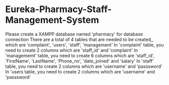 # Eureka-Pharmacy-Staff-Management-System
Please create a XAMPP database named 'pharmacy' for database connection
There are a total of 4 tables that are needed to be created,, which are 'complaint', 'users', 'staff', 'management'
In 'complaint' table, you need to create 2 columns which are 'staff_id' and 'complaint'
In 'managememt' table, you need to create 6 columns which are 'staff_id', 'FirstName', 'LastName', 'Phone_no', 'date_joined' and 'salary'
In 'staff' table, you need to create 2 columns which are 'username' and 'passsword'
In 'users table, you need to create 2 columns which are 'username' and 'passsword'
